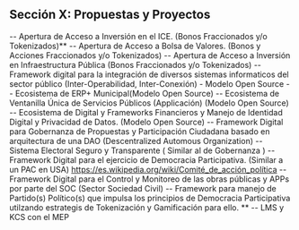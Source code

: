 ## Sección X: Propuestas y Proyectos

-- Apertura de Acceso a Inversión en el ICE. (Bonos Fraccionados y/o Tokenizados)**
-- Apertura de Acceso a Bolsa de Valores. (Bonos y Acciones Fraccionados y/o Tokenizados)
-- Apertura de Acceso a Inversión en Infraestructura Pública (Bonos Fraccionados y/o Tokenizados)
-- Framework digital para la integración de diversos sistemas informaticos del sector público (Inter-Operabilidad, Inter-Conexión) - Modelo Open Source 
-- Ecosistema de ERP+ Municipal(Modelo Open Source) 
-- Ecosistema de Ventanilla Única de Servicios Públicos (Applicación) (Modelo Open Source) 
-- Ecosistema de Digital y Frameworks Financieros y Manejo de Identidad Digital y Privacidad de Datos. (Modelo Open Source) 
-- Framework Digital para Gobernanza de Propuestas y Participación Ciudadana basado en arquitectura de una DAO (Descentralized Automous Organization)
-- Sistema Electoral Seguro y Transparente ( Similar al de Gobernanza )
-- Framework Digital para el ejercicio de Democracia Participativa. (Similar a un PAC en USA) https://es.wikipedia.org/wiki/Comité_de_acción_política 
-- Framework Digital para el Control y Monitoreo de las obras públicas y APPs por parte del SOC (Sector Sociedad Civil) 
-- Framework para manejo de Partido(s) Político(s) que impulsa los principios de Democracia Participativa utilzando estrategis de Tokenización y Gamificación para ello. ** 
-- LMS y KCS con el MEP 
